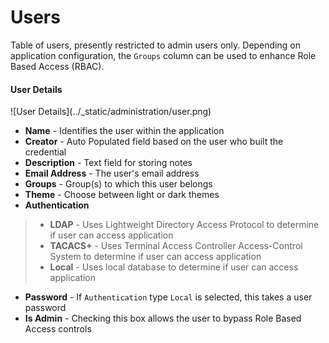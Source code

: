 
# Users

Table of users, presently restricted to admin users only. Depending on application configuration, the `Groups` column
can be used to enhance Role Based Access (RBAC).

<h4>User Details</h4> 
![User Details](../_static/administration/user.png)

* **Name** - Identifies the user within the application
* **Creator** - Auto Populated field based on the user who built the credential
* **Description** - Text field for storing notes 
* **Email Address** - The user's email address  
* **Groups** - Group(s) to which this user belongs
* **Theme** - Choose between light or dark themes
* **Authentication**
> * **LDAP** - Uses Lightweight Directory Access Protocol to determine if user can access application 
> * **TACACS+**  - Uses Terminal Access Controller Access-Control System to determine if user can access application 
> * **Local**  - Uses local database to determine if user can access application
* **Password** - If `Authentication` type `Local` is selected, this takes a user password
* **Is Admin** - Checking this box allows the user to bypass Role Based Access controls
